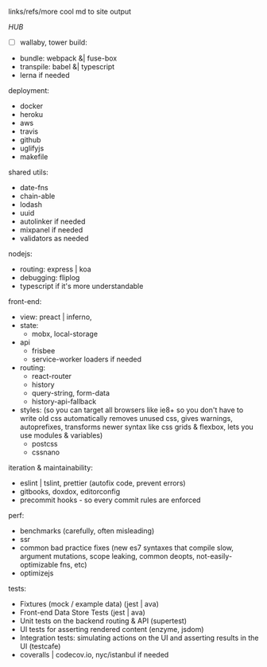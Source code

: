 
links/refs/more
cool md to site output

*HUB*


- [ ] wallaby, tower
build:
- bundle: webpack &| fuse-box
- transpile: babel &| typescript
- lerna if needed

deployment:
- docker
- heroku
- aws
- travis
- github
- uglifyjs
- makefile

shared utils:
- date-fns
- chain-able
- lodash
- uuid
- autolinker if needed
- mixpanel if needed
- validators as needed

nodejs:
- routing: express | koa
- debugging: fliplog
- typescript if it's more understandable

front-end:
- view: preact | inferno,
- state:
	- mobx, local-storage
- api
	- frisbee
	- service-worker loaders if needed
- routing:
	- react-router
	- history
	- query-string, form-data
	- history-api-fallback
- styles:
	(so you can target all browsers like ie8+ so you don't have to write old css
	automatically removes unused css, gives warnings,
	autoprefixes, transforms newer syntax like css grids & flexbox,
	lets you use modules & variables)
	- postcss
	- cssnano

iteration & maintainability:
- eslint | tslint, prettier (autofix code, prevent errors)
- gitbooks, doxdox, editorconfig
- precommit hooks - so every commit rules are enforced

perf:
- benchmarks (carefully, often misleading)
- ssr
- common bad practice fixes (new es7 syntaxes that compile slow, argument mutations, scope leaking, common deopts, not-easily-optimizable fns, etc)
- optimizejs

tests:
- Fixtures (mock / example data) (jest | ava)
- Front-end Data Store Tests (jest | ava)
- Unit tests on the backend routing & API (supertest)
- UI tests for asserting rendered content (enzyme, jsdom)
- Integration tests: simulating actions on the UI and asserting results in the UI (testcafe)
- coveralls | codecov.io, nyc/istanbul if needed
